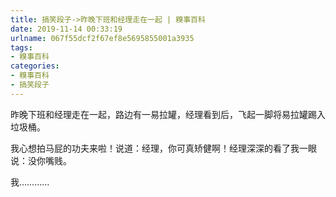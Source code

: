 ```yaml
---
title: 搞笑段子->昨晚下班和经理走在一起 | 糗事百科
date: 2019-11-14 00:33:19
urlname: 067f55dcf2f67ef8e5695855001a3935
tags: 
- 糗事百科
categories:
- 糗事百科
- 搞笑段子
---
```

昨晚下班和经理走在一起，路边有一易拉罐，经理看到后，飞起一脚将易拉罐踢入垃圾桶。

我心想拍马屁的功夫来啦！说道：经理，你可真矫健啊！经理深深的看了我一眼说：没你嘴贱。

我…………


